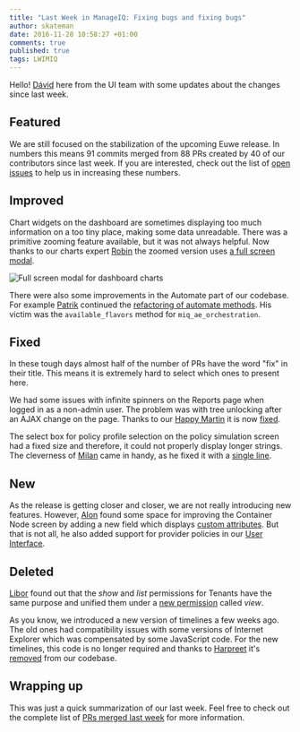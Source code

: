 ```yaml
---
title: "Last Week in ManageIQ: Fixing bugs and fixing bugs"
author: skateman
date: 2016-11-28 10:58:27 +01:00
comments: true
published: true
tags: LWIMIQ
---
```


Hello! [Dávid](https://github.com/skateman) here from the UI team with
some updates about the changes since last week.

## Featured

We are still focused on the stabilization of the upcoming Euwe release.
In numbers this means 91 commits merged from 88 PRs created by 40 of our
contributors since last week. If you are interested, check out the list
of [open issues]((https://github.com/manageiq/manageiq/issues)) to help
us in increasing these numbers.

## Improved

Chart widgets on the dashboard are sometimes displaying too much information
on a too tiny place, making some data unreadable. There was a primitive
zooming feature available, but it was not always helpful. Now thanks to
our charts expert [Robin](https://github.com/PanSpagetka) the zoomed version
uses [a full screen modal](https://github.com/ManageIQ/manageiq/pull/12811).

![Full screen modal for dashboard charts](https://cloud.githubusercontent.com/assets/9535558/20563637/bacc8c78-b189-11e6-95c2-c308bfe04e4f.png)

There were also some improvements in the Automate part of our codebase.
For example [Patrik](https://github.com/pkomanek) continued the [refactoring
of automate methods](https://github.com/ManageIQ/manageiq/pull/12523). His
victim was the `available_flavors` method for `miq_ae_orchestration`.

## Fixed

In these tough days almost half of the number of PRs have the word "fix"
in their title. This means it is extremely hard to select which ones to
present here.

We had some issues with infinite spinners on the Reports page when logged
in as a non-admin user. The problem was with tree unlocking after an AJAX
change on the page. Thanks to our [Happy Martin](https://github.com/himdel)
it is now [fixed](https://github.com/ManageIQ/manageiq/pull/12846).

The select box for policy profile selection on the policy simulation screen
had a fixed size and therefore, it could not properly display longer strings.
The cleverness of [Milan](https://github.com/mzazrivec) came in handy, as he
fixed it with a [single line](https://github.com/ManageIQ/manageiq/pull/12371).

## New

As the release is getting closer and closer, we are not really introducing
new features. However, [Alon](https://github.com/alongoldboim) found some
space for improving the Container Node screen by adding a new field which
displays [custom attributes](https://github.com/ManageIQ/manageiq/pull/12832).
But that is not all, he also added support for provider policies in our
[User Interface](https://github.com/ManageIQ/manageiq/pull/11002).

## Deleted

[Libor](https://github.com/lpichler) found out that the *show* and *list*
permissions for Tenants have the same purpose and unified them under a [new
permission](https://github.com/ManageIQ/manageiq/pull/12844) called *view*.

As you know, we introduced a new version of timelines a few weeks ago. The old
ones had compatibility issues with some versions of Internet Explorer which
was compensated by some JavaScript code. For the new timelines, this code is
no longer required and thanks to [Harpreet](https://github.com/h-kataria) it's
[removed](https://github.com/ManageIQ/manageiq/pull/12798) from our codebase.

## Wrapping up

This was just a quick summarization of our last week. Feel free to check out
the complete list of [PRs merged last week] for more information.

[PRs merged last week]: https://github.com/ManageIQ/manageiq/pulls?page=1&q=is%3Apr+is%3Amerged+base%3Amaster+merged%3A%222016-11-21+..+2016-11-27%22+sort%3Acreated-desc&utf8=%E2%9C%93a
